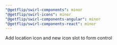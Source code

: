```yaml
---
"@getflip/swirl-components": minor
"@getflip/swirl-icons": minor
"@getflip/swirl-components-angular": minor
"@getflip/swirl-components-react": minor
---
```


Add location icon and new icon slot to form control
